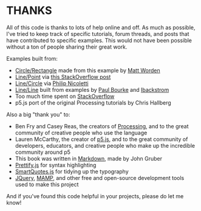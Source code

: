 # THANKS
All of this code is thanks to lots of help online and off. As much as possible, I've tried to keep track of specific tutorials, forum threads, and posts that have contributed to specific examples. This would not have been possible without a ton of people sharing their great work.

Examples built from:

+ [Circle/Rectangle](circle-rect.php) made from this example by [Matt Worden](http://vband3d.tripod.com/visualbasic/tut_mixedcollisions.htm)
+ [Line/Point](line-point.php) via [this StackOverflow post](http://stackoverflow.com/a/17693146/1167783)
+ [Line/Circle](line-circle.php) via [Philip Nicoletti](http://www.codeguru.com/forum/showthread.php?threadid=194400)
+ [Line/Line](line-line.php) built from examples by [Paul Bourke](http://paulbourke.net/geometry/pointlineplane/) and [Ibackstrom](http://community.topcoder.com/tc?module=Static&d1=tutorials&d2=geometry2)
+ Too much time spent on [StackOverflow](http://www.stackoverflow.com)
+ p5.js port of the original Processing tutorials by Chris Hallberg

Also a big "thank you" to:

+ Ben Fry and Casey Reas, the creators of [Processing](https://processing.org/), and to the great community of creative people who use the language
+ Lauren McCarthy, the creator of [p5.js](https://p5js.org), and to the great community of developers, educators, and creative people who make up the incredible community around p5
+ This book was written in [Markdown](http://daringfireball.net/projects/markdown/syntax), made by John Gruber
+ [Prettify.js](https://github.com/google/code-prettify) for syntax highlighting
+ [SmartQuotes.js](http://smartquotesjs.com) for tidying up the typography
+ [JQuery](https://jquery.com/), [MAMP](https://www.mamp.info), and other free and open-source development tools used to make this project

And if you've found this code helpful in your projects, please do let me know!
